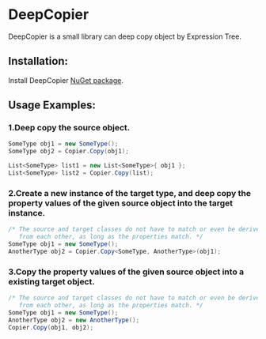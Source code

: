 # DeepCopier

DeepCopier is a small library can deep copy object by Expression Tree.

## Installation:
Install DeepCopier [NuGet package](https://www.nuget.org/packages/DeepCopier/).

## Usage Examples:

### 1.Deep copy the source object.
```C#
SomeType obj1 = new SomeType();
SomeType obj2 = Copier.Copy(obj1);

List<SomeType> list1 = new List<SomeType>{ obj1 };
List<SomeType> list2 = Copier.Copy(list);
```

### 2.Create a new instance of the target type, and deep copy the property values of the given source object into the target instance.
```C#
/* The source and target classes do not have to match or even be derived
   from each other, as long as the properties match. */
SomeType obj1 = new SomeType();
AnotherType obj2 = Copier.Copy<SomeType, AnotherType>(obj1);
```

### 3.Copy the property values of the given source object into a existing target object.
```C#
/* The source and target classes do not have to match or even be derived
   from each other, as long as the properties match. */
SomeType obj1 = new SomeType();
AnotherType obj2 = new AnotherType();
Copier.Copy(obj1, obj2);
```